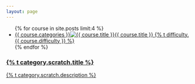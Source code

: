 ```yaml
---
layout: page
---
```


<ul class="top-course-list course-list">
{% for course in site.posts limit:4 %}
<li><a href="{{course.url}}"><span>{{ course.categories }}</span><img src="/assets/course/{{ course.categories }}/{{ course.course-name }}{{ course.slides[0] }}" alt="{{ course.title }}">{{ course.title }} <span> {% t difficulty.{{ course.difficulty }} %} </span></a></li>
{% endfor %}
</ul>

<div class="list-category">
  <a href="/scratch" class="list-category-one">
    <h3>{% t category.scratch.title %}</h3>
    <p>{% t category.scratch.description %}</p>
  </a>
</div>
